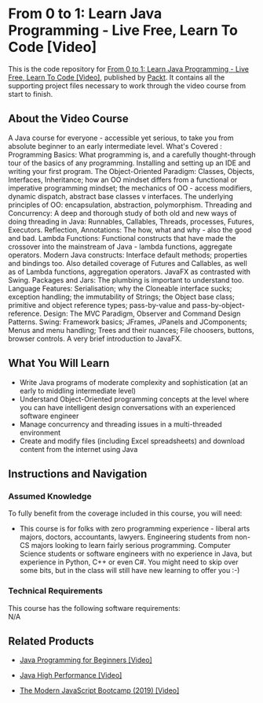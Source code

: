 


# From 0 to 1: Learn Java Programming - Live Free, Learn To Code [Video]
This is the code repository for [From 0 to 1: Learn Java Programming - Live Free, Learn To Code [Video]](https://www.packtpub.com/application-development/0-1-learn-java-programming-live-free-learn-code-video), published by [Packt](https://www.packtpub.com/?utm_source=github). It contains all the supporting project files necessary to work through the video course from start to finish.
## About the Video Course
A Java course for everyone - accessible yet serious, to take you from absolute beginner to an early intermediate level. What's Covered :
Programming Basics: What programming is, and a carefully thought-through tour of the basics of any programming. Installing and setting up an IDE and writing your first program. The Object-Oriented Paradigm: Classes, Objects, Interfaces, Inheritance; how an OO mindset differs from a functional or imperative programming mindset; the mechanics of OO - access modifiers, dynamic dispatch, abstract base classes v interfaces. The underlying principles of OO: encapsulation, abstraction, polymorphism. Threading and Concurrency: A deep and thorough study of both old and new ways of doing threading in Java: Runnables, Callables, Threads, processes, Futures, Executors. Reflection, Annotations: The how, what and why - also the good and bad. Lambda Functions: Functional constructs that have made the crossover into the mainstream of Java - lambda functions, aggregate operators. Modern Java constructs: Interface default methods; properties and bindings too. Also detailed coverage of Futures and Callables, as well as of Lambda functions, aggregation operators. JavaFX as contrasted with Swing. Packages and Jars: The plumbing is important to understand too. Language Features: Serialisation; why the Cloneable interface sucks; exception handling; the immutability of Strings; the Object base class; primitive and object reference types; pass-by-value and pass-by-object-reference. Design: The MVC Paradigm, Observer and Command Design Patterns. Swing: Framework basics; JFrames, JPanels and JComponents; Menus and menu handling; Trees and their nuances; File choosers, buttons, browser controls. A very brief introduction to JavaFX.
<H2>What You Will Learn</H2>
<DIV class=book-info-will-learn-text>
<UL>
<LI>Write Java programs of moderate complexity and sophistication (at an early to middling intermediate level)</LI>
<LI>Understand Object-Oriented programming concepts at the level where you can have intelligent design conversations with an experienced software engineer</LI>
<LI>Manage concurrency and threading issues in a multi-threaded environment</LI>
<LI>Create and modify files (including Excel spreadsheets) and download content from the internet using Java</LI>
</UL></DIV>

## Instructions and Navigation
### Assumed Knowledge
To fully benefit from the coverage included in this course, you will need:<br/>
<DIV class=book-info-will-learn-text>
<UL>
<LI>This course is for folks with zero programming experience - liberal arts majors, doctors, accountants, lawyers. Engineering students from non-CS majors looking to learn fairly serious programming. Computer Science students or software engineers with no experience in Java, but experience in Python, C++ or even C#. You might need to skip over some bits, but in the class will still have new learning to offer you :-)</LI>
</UL>
<DIV>

### Technical Requirements
This course has the following software requirements:<br/>
N/A

## Related Products
* [Java Programming for Beginners [Video]](https://www.packtpub.com/application-development/java-programming-beginners-video)

* [Java High Performance [Video]](https://www.packtpub.com/application-development/java-high-performance-video)

* [The Modern JavaScript Bootcamp (2019) [Video]](https://www.packtpub.com/application-development/modern-javascript-bootcamp-2019-video)
